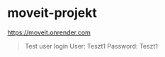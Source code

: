 # moveit-projekt

https://moveit.onrender.com 
  
  
> Test user login 
 User: Teszt1 
 Password: Teszt1
